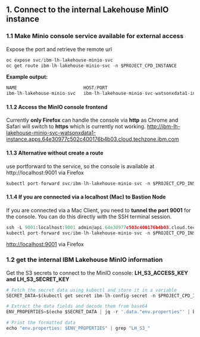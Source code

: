 ## 1. Connect to the internal Lakehouse MinIO instance

### 1.1 Make Minio console service available for external access
Expose the port and retrieve the remote url 
```py linenums="1"
oc expose svc/ibm-lh-lakehouse-minio-svc
oc get route ibm-lh-lakehouse-minio-svc -n $PROJECT_CPD_INSTANCE
```
**Example output:**
```py linenums="1"
NAME                         HOST/PORT                                                                                               PATH   SERVICES                     PORT                 TERMINATION   WILDCARD
ibm-lh-lakehouse-minio-svc   ibm-lh-lakehouse-minio-svc-watsonxdata1-instance.apps.64e30977c502c400176b4b03.cloud.techzone.ibm.com          ibm-lh-lakehouse-minio-svc   consoletoberemoved                 None
```
#### 1.1.2 Access the MinIO console frontend
Currently **only Firefox** can handle the console via **http** as Chrome and Safari will switch to **https** which is currently not working.
http://ibm-lh-lakehouse-minio-svc-watsonxdata1-instance.apps.64e30977c502c400176b4b03.cloud.techzone.ibm.com

#### 1.1.3 Alternative without create a route
use portforward to the service, so the console is available at http://localhost:9001 via Firefox 
```py linenums="1"
kubectl port-forward svc/ibm-lh-lakehouse-minio-svc -n $PROJECT_CPD_INSTANCE --address 0.0.0.0 9001:9001
```

#### 1.1.4 If you are connected via a localhost (Mac) to Bastion Node
If you are connected via a Mac Client, you need to **tunnel the port 9001** for the console. You can do this directly with the SSH terminal session.
```py linenums="1"
ssh -L 9001:localhost:9001 admin@api.64e30977c503c400176b4b03.cloud.techzone.ibm.com -p 40222
kubectl port-forward svc/ibm-lh-lakehouse-minio-svc -n $PROJECT_CPD_INSTANCE --address 0.0.0.0 9001:9001
```
[http://localhost:9001](http://localhost:9001) via Firefox



### 1.2 get the internal IBM Lakehouse MinIO information
Get the S3 secrets to connect to the MinIO console:
**LH_S3_ACCESS_KEY and LH_S3_SECRET_KEY**
```py linenums="1"
# Fetch the secret data using kubectl and store it in a variable
SECRET_DATA=$(kubectl get secret ibm-lh-config-secret -n $PROJECT_CPD_INSTANCE -o json)

# Extract the data fields and decode them from base64
ENV_PROPERTIES=$(echo $SECRET_DATA | jq -r '.data."env.properties"' | base64 -d)

# Print the formatted data
echo "env.properties: $ENV_PROPERTIES" | grep "LH_S3_"
```
